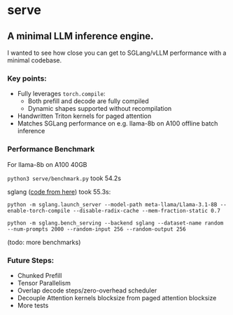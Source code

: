 # serve

## A minimal LLM inference engine.
I wanted to see how close you can get to SGLang/vLLM performance with a minimal codebase.


### Key points:
- Fully leverages `torch.compile`:
    - Both prefill and decode are fully compiled
    - Dynamic shapes supported without recompilation
- Handwritten Triton kernels for paged attention
- Matches SGLang performance on e.g. llama-8b on A100 offline batch inference


### Performance Benchmark

For llama-8b on A100 40GB

`python3 serve/benchmark.py` took 54.2s

sglang ([code from here](https://github.com/sgl-project/sglang/tree/52029bd1e3e30a1474ead6bddd20d79a162ebc6f/benchmark/blog_v0_2)) took 55.3s:

    python -m sglang.launch_server --model-path meta-llama/Llama-3.1-8B --enable-torch-compile --disable-radix-cache --mem-fraction-static 0.7

    python -m sglang.bench_serving --backend sglang --dataset-name random --num-prompts 2000 --random-input 256 --random-output 256

(todo: more benchmarks)


###  Future Steps:
- Chunked Prefill
- Tensor Parallelism
- Overlap decode steps/zero-overhead scheduler
- Decouple Attention kernels blocksize from paged attention blocksize
- More tests